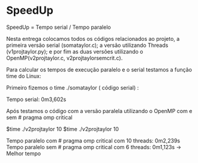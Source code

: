 # SpeedUp 

SpeedUp = Tempo serial / Tempo paralelo 

Nesta entrega colocamos todos os códigos relacionados ao projeto, a primeira versão serial (somataylor.c); a versão utilizando Threads (v1projtaylor.py); e por fim as duas versões utilizando o OpenMP(v2projtaylor.c, v2projtaylorsemcrit.c).

Para calcular os tempos de execução paralelo e o serial testamos a função time do Linux:

Primeiro fizemos o time ./somataylor ( código serial) : 

Tempo serial: 0m3,602s

Após testamos o código com a versão paralela utilizando o OpenMP com e sem # pragma omp critical

$time ./v2projtaylor 10
$time ./v2projtaylor 10

Tempo paralelo com # pragma omp critical com 10 threads: 0m2,239s
Tempo paralelo sem # pragma omp critical com 6 threads: 0m1,123s → Melhor tempo
